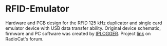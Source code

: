 # RFID-Emulator
Hardware and PCB design for the RFID 125 kHz duplicator and single card emulator device with USB data transfer ability.
Original device schematic, firmware and PC software was created by [IPLOGGER](http://tinyurl.com/h8dorms). Project [link](http://tinyurl.com/j6gyqs3) on RadioCat's forum.

